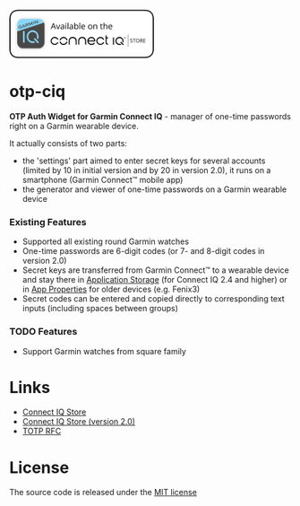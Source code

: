 [<img src="publish/Connect IQ Badge-White.png" alt="version 2" height="88"/>](https://apps.garmin.com/en-US/apps/ee88adca-09ca-41c1-a097-dd0d6346541f)

# otp-ciq

**OTP Auth Widget for Garmin Connect IQ** - manager of one-time passwords right on a Garmin wearable device. 

It actually consists of two parts:

- the 'settings' part aimed to enter secret keys for several accounts (limited by 10 in initial version and by 20 in version 2.0), it runs on a smartphone (Garmin Connect&trade; mobile app)
- the generator and viewer of one-time passwords on a Garmin wearable device

### Existing Features

- Supported all existing round Garmin watches
- One-time passwords are 6-digit codes (or 7- and 8-digit codes in version 2.0)
- Secret keys are transferred from Garmin Connect&trade; to a wearable device and stay there in [Application Storage](https://developer.garmin.com/downloads/connect-iq/monkey-c/doc/Toybox/Application/Storage.html) (for Connect IQ 2.4 and higher) or in [App Properties](https://developer.garmin.com/downloads/connect-iq/monkey-c/doc/Toybox/Application/AppBase.html#getProperty-instance_method) for older devices (e.g. Fenix3)
- Secret codes can be entered and copied directly to corresponding text inputs (including spaces between groups)

### TODO Features

- Support Garmin watches from square family

# Links

- [Connect IQ Store](https://apps.garmin.com/en-US/apps/f341dc64-bf39-4224-9c03-14d2434354a4)
- [Connect IQ Store (version 2.0)](https://apps.garmin.com/en-US/apps/ee88adca-09ca-41c1-a097-dd0d6346541f)
- [TOTP RFC](https://tools.ietf.org/html/rfc6238)

# License

The source code is released under the [MIT license](https://opensource.org/licenses/MIT)
